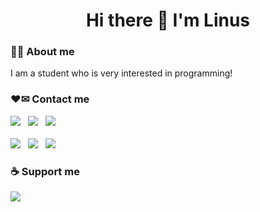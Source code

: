 <h1 align='center'>
Hi there 👋 I'm Linus
</h1>

### 💁‍♂️ About me

I am a student who is very interested in programming!

### ❤✉ Contact me

<a href="https://twitter.com/elektr0nisch"><img src="https://img.shields.io/badge/twitter-elektr0nisch-blue.svg?logo=twitter&style=for-the-badge" /></a>&nbsp;&nbsp;
<a href="https://instagram.com/elektr0nisch"><img src="https://img.shields.io/badge/instagram-elektr0nisch-purple.svg?logo=instagram&style=for-the-badge" /></a>&nbsp;&nbsp;
<a href="https://climatejustice.rocks/@elektr0nisch"><img src="https://img.shields.io/badge/mastodon-elektr0nisch-pink.svg?logo=mastodon&style=for-the-badge" /></a>&nbsp;&nbsp;<br/><br/>
<a href="mailto:contact@elektronisch.dev"><img src="https://img.shields.io/badge/✉ e--mail-gray.svg?style=for-the-badge" /></a>&nbsp;&nbsp;
<a href="https://threema.id/H57KM7KK"><img src="https://img.shields.io/badge/threema-darkblue.svg?logo=threema&style=for-the-badge" /></a>&nbsp;&nbsp;
<a href="https://matrix.to/#/@elektr0nisch:matrix.org"><img src="https://img.shields.io/badge/matrix-black.svg?logo=matrix&style=for-the-badge" /></a>&nbsp;&nbsp;

### ☕ Support me

<a href="https://paypal.me/elektr0nisch"><img src="https://img.shields.io/badge/paypal-donate-yellow.svg?logo=paypal&style=for-the-badge" /></a>
